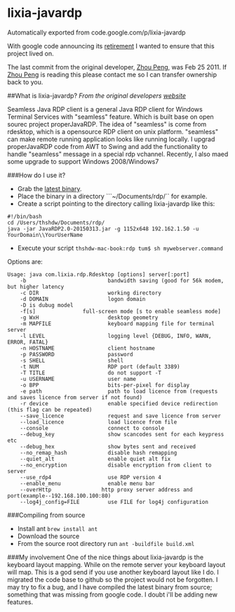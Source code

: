 # lixia-javardp
Automatically exported from code.google.com/p/lixia-javardp

With google code announcing its [retirement](http://google-opensource.blogspot.com/2015/03/farewell-to-google-code.html) I wanted to ensure that this project lived on.

The last commit from the original developer, [Zhou Peng](mailto:zhoupeng.hust@gmail.com), was Feb 25 2011. If [Zhou Peng](mailto:zhoupeng.hust@gmail.com) is reading this please contact me so I can transfer ownership back to you. 

##What is lixia-javardp?
_From the original developers [website](http://zhoupengylx.appspot.com)_

Seamless Java RDP client is a general Java RDP client for Windows Terminal Services with "seamless" feature. Which is built base on open sourec project properJavaRDP. The idea of "seamless" is come from rdesktop, which is a opensource RDP client on unix platform. "seamless" can make remote running application looks like running locally. I upgrad properJavaRDP code from AWT to Swing and add the functionality to handle "seamless" message in a special rdp vchannel. Recently, I also maed some upgrade to support Windows 2008/Windows7


###How do I use it?
* Grab the [latest binary](https://github.com/thshdw/lixia-javardp/releases).
* Place the binary in a directory ```~/Documents/rdp/`` for example.
* Create a script pointing to the directory calling lixia-javardp like this:
```
#!/bin/bash
cd /Users/thshdw/Documents/rdp/
java -jar JavaRDP2.0-20150313.jar -g 1152x648 192.162.1.50 -u YourDomain\\YourUserName
```
* Execute your script ```thshdw-mac-book:rdp tum$ sh mywebserver.command```

Options are:
```
Usage: java com.lixia.rdp.Rdesktop [options] server[:port]
	-b 							bandwidth saving (good for 56k modem, but higher latency
	-c DIR						working directory
	-d DOMAIN					logon domain
	-D is dubug model
	-f[s]				full-screen mode [s to enable seamless mode]
	-g WxH						desktop geometry
	-m MAPFILE					keyboard mapping file for terminal server
	-l LEVEL					logging level {DEBUG, INFO, WARN, ERROR, FATAL}
	-n HOSTNAME					client hostname
	-p PASSWORD					password
	-s SHELL					shell
	-t NUM						RDP port (default 3389)
	-T TITLE					do not support -T
	-u USERNAME					user name
	-o BPP						bits-per-pixel for display
    -e path                     path to load licence from (requests and saves licence from server if not found)
	-r device 					enable specified device redirection (this flag can be repeated)
    --save_licence              request and save licence from server
    --load_licence              load licence from file
    --console                   connect to console
	--debug_key 				show scancodes sent for each keypress etc
	--debug_hex 				show bytes sent and received
	--no_remap_hash 			disable hash remapping
	--quiet_alt 				enable quiet alt fix
	--no_encryption				disable encryption from client to server
	--use_rdp4					use RDP version 4
    --enable_menu               enable menu bar
    --overHttp                http proxy server address and port(example--192.168.100.100:80)
	--log4j_config=FILE			use FILE for log4j configuration
```

###Compiling from source
* Install ant ```brew install ant```
* Download the source 
* From the source root directory run ```ant -buildfile build.xml```

###My involvement 
One of the nice things about lixia-javardp is the keyboard layout mapping. While on the remote server your keyboard layout will map. This is a god send if you use another keyboard layout like I do. I migrated the code base to github so the project would not be forgotten. I may try to fix a bug, and I have compiled the latest binary from source; something that was missing from google code. I doubt i'll be adding new features.
